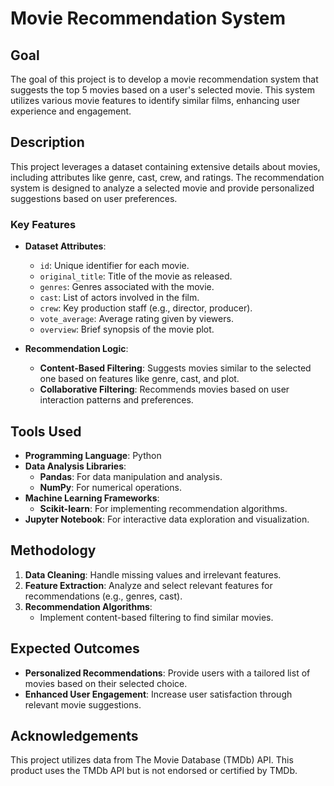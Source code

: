 # Movie Recommendation System

## Goal
The goal of this project is to develop a movie recommendation system that suggests the top 5 movies based on a user's selected movie. This system utilizes various movie features to identify similar films, enhancing user experience and engagement.

## Description
This project leverages a dataset containing extensive details about movies, including attributes like genre, cast, crew, and ratings. The recommendation system is designed to analyze a selected movie and provide personalized suggestions based on user preferences.

### Key Features
- **Dataset Attributes**:
  - `id`: Unique identifier for each movie.
  - `original_title`: Title of the movie as released.
  - `genres`: Genres associated with the movie.
  - `cast`: List of actors involved in the film.
  - `crew`: Key production staff (e.g., director, producer).
  - `vote_average`: Average rating given by viewers.
  - `overview`: Brief synopsis of the movie plot.

- **Recommendation Logic**:
  - **Content-Based Filtering**: Suggests movies similar to the selected one based on features like genre, cast, and plot.
  - **Collaborative Filtering**: Recommends movies based on user interaction patterns and preferences.


## Tools Used
- **Programming Language**: Python
- **Data Analysis Libraries**: 
  - **Pandas**: For data manipulation and analysis.
  - **NumPy**: For numerical operations.
- **Machine Learning Frameworks**: 
  - **Scikit-learn**: For implementing recommendation algorithms.
- **Jupyter Notebook**: For interactive data exploration and visualization.

## Methodology
1. **Data Cleaning**: Handle missing values and irrelevant features.
2. **Feature Extraction**: Analyze and select relevant features for recommendations (e.g., genres, cast).
3. **Recommendation Algorithms**:
   - Implement content-based filtering to find similar movies.
  
## Expected Outcomes
- **Personalized Recommendations**: Provide users with a tailored list of movies based on their selected choice.
- **Enhanced User Engagement**: Increase user satisfaction through relevant movie suggestions.

## Acknowledgements
This project utilizes data from The Movie Database (TMDb) API. This product uses the TMDb API but is not endorsed or certified by TMDb.
